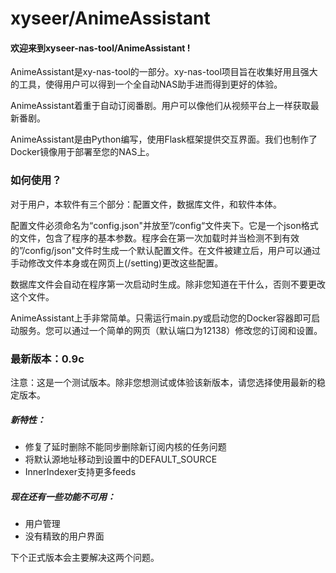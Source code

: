 # xyseer/AnimeAssistant

#### 欢迎来到xyseer-nas-tool/AnimeAssistant !

AnimeAssistant是xy-nas-tool的一部分。xy-nas-tool项目旨在收集好用且强大的工具，使得用户可以得到一个全自动NAS助手进而得到更好的体验。

AnimeAssistant着重于自动订阅番剧。用户可以像他们从视频平台上一样获取最新番剧。

AnimeAssistant是由Python编写，使用Flask框架提供交互界面。我们也制作了Docker镜像用于部署至您的NAS上。

### 如何使用？

对于用户，本软件有三个部分：配置文件，数据库文件，和软件本体。

配置文件必须命名为“config.json"并放至”/config“文件夹下。它是一个json格式的文件，包含了程序的基本参数。程序会在第一次加载时并当检测不到有效的”/config/json"文件时生成一个默认配置文件。在文件被建立后，用户可以通过手动修改文件本身或在网页上(/setting)更改这些配置。

数据库文件会自动在程序第一次启动时生成。除非您知道在干什么，否则不要更改这个文件。

AnimeAssistant上手非常简单。只需运行main.py或启动您的Docker容器即可启动服务。您可以通过一个简单的网页（默认端口为12138）修改您的订阅和设置。



### 最新版本：0.9c

注意：这是一个测试版本。除非您想测试或体验该新版本，请您选择使用最新的稳定版本。

##### 新特性：

+ 修复了延时删除不能同步删除新订阅内核的任务问题
+ 将默认源地址移动到设置中的DEFAULT_SOURCE
+ InnerIndexer支持更多feeds

##### 现在还有一些功能不可用：

+ 用户管理
+ 没有精致的用户界面

下个正式版本会主要解决这两个问题。
